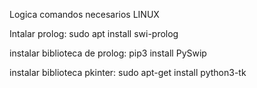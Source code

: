 Logica
comandos necesarios LINUX

Intalar prolog:
sudo apt install swi-prolog

instalar biblioteca de prolog:
pip3 install PySwip

instalar biblioteca pkinter:
sudo apt-get install python3-tk